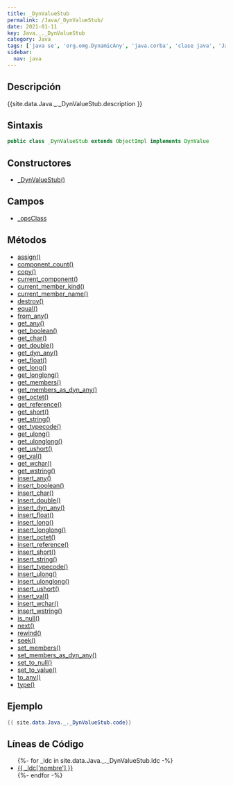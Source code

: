 ```yaml
---
title: _DynValueStub
permalink: /Java/_DynValueStub/
date: 2021-01-11
key: Java._._DynValueStub
category: Java
tags: ['java se', 'org.omg.DynamicAny', 'java.corba', 'clase java', 'Java 1.0']
sidebar: 
  nav: java
---
```


## Descripción
{{site.data.Java._._DynValueStub.description }}

## Sintaxis
~~~java
public class _DynValueStub extends ObjectImpl implements DynValue
~~~

## Constructores
* [_DynValueStub()](/Java/_DynValueStub/_DynValueStub/)

## Campos
* [_opsClass](/Java/_DynValueStub/_opsClass)

## Métodos
* [assign()](/Java/_DynValueStub/assign)
* [component_count()](/Java/_DynValueStub/component_count)
* [copy()](/Java/_DynValueStub/copy)
* [current_component()](/Java/_DynValueStub/current_component)
* [current_member_kind()](/Java/_DynValueStub/current_member_kind)
* [current_member_name()](/Java/_DynValueStub/current_member_name)
* [destroy()](/Java/_DynValueStub/destroy)
* [equal()](/Java/_DynValueStub/equal)
* [from_any()](/Java/_DynValueStub/from_any)
* [get_any()](/Java/_DynValueStub/get_any)
* [get_boolean()](/Java/_DynValueStub/get_boolean)
* [get_char()](/Java/_DynValueStub/get_char)
* [get_double()](/Java/_DynValueStub/get_double)
* [get_dyn_any()](/Java/_DynValueStub/get_dyn_any)
* [get_float()](/Java/_DynValueStub/get_float)
* [get_long()](/Java/_DynValueStub/get_long)
* [get_longlong()](/Java/_DynValueStub/get_longlong)
* [get_members()](/Java/_DynValueStub/get_members)
* [get_members_as_dyn_any()](/Java/_DynValueStub/get_members_as_dyn_any)
* [get_octet()](/Java/_DynValueStub/get_octet)
* [get_reference()](/Java/_DynValueStub/get_reference)
* [get_short()](/Java/_DynValueStub/get_short)
* [get_string()](/Java/_DynValueStub/get_string)
* [get_typecode()](/Java/_DynValueStub/get_typecode)
* [get_ulong()](/Java/_DynValueStub/get_ulong)
* [get_ulonglong()](/Java/_DynValueStub/get_ulonglong)
* [get_ushort()](/Java/_DynValueStub/get_ushort)
* [get_val()](/Java/_DynValueStub/get_val)
* [get_wchar()](/Java/_DynValueStub/get_wchar)
* [get_wstring()](/Java/_DynValueStub/get_wstring)
* [insert_any()](/Java/_DynValueStub/insert_any)
* [insert_boolean()](/Java/_DynValueStub/insert_boolean)
* [insert_char()](/Java/_DynValueStub/insert_char)
* [insert_double()](/Java/_DynValueStub/insert_double)
* [insert_dyn_any()](/Java/_DynValueStub/insert_dyn_any)
* [insert_float()](/Java/_DynValueStub/insert_float)
* [insert_long()](/Java/_DynValueStub/insert_long)
* [insert_longlong()](/Java/_DynValueStub/insert_longlong)
* [insert_octet()](/Java/_DynValueStub/insert_octet)
* [insert_reference()](/Java/_DynValueStub/insert_reference)
* [insert_short()](/Java/_DynValueStub/insert_short)
* [insert_string()](/Java/_DynValueStub/insert_string)
* [insert_typecode()](/Java/_DynValueStub/insert_typecode)
* [insert_ulong()](/Java/_DynValueStub/insert_ulong)
* [insert_ulonglong()](/Java/_DynValueStub/insert_ulonglong)
* [insert_ushort()](/Java/_DynValueStub/insert_ushort)
* [insert_val()](/Java/_DynValueStub/insert_val)
* [insert_wchar()](/Java/_DynValueStub/insert_wchar)
* [insert_wstring()](/Java/_DynValueStub/insert_wstring)
* [is_null()](/Java/_DynValueStub/is_null)
* [next()](/Java/_DynValueStub/next)
* [rewind()](/Java/_DynValueStub/rewind)
* [seek()](/Java/_DynValueStub/seek)
* [set_members()](/Java/_DynValueStub/set_members)
* [set_members_as_dyn_any()](/Java/_DynValueStub/set_members_as_dyn_any)
* [set_to_null()](/Java/_DynValueStub/set_to_null)
* [set_to_value()](/Java/_DynValueStub/set_to_value)
* [to_any()](/Java/_DynValueStub/to_any)
* [type()](/Java/_DynValueStub/type)

## Ejemplo
~~~java
{{ site.data.Java._._DynValueStub.code}}
~~~

## Líneas de Código
<ul>
{%- for _ldc in site.data.Java._._DynValueStub.ldc -%}
   <li>
       <a href="{{_ldc['url'] }}">{{ _ldc['nombre'] }}</a>
   </li>
{%- endfor -%}
</ul>
